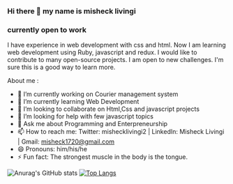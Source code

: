 ### Hi there 👋 my name is misheck livingi

### currently open to work

I have experience in web development with css and html. Now I am learning web development using Ruby, javascript and redux. I would like to contribute to many open-source projects. I am open to new challenges. I'm sure this is a good way to learn more.

About me :

- 🔭 I’m currently working on Courier management system
- 🌱 I’m currently learning Web Development
- 👯 I’m looking to collaborate on Html,Css and javascript projects
- 🤔 I’m looking for help with few javascript topics
- 💬 Ask me about Programming and Enterpreneurship
- 📫 How to reach me: Twitter: mishecklivingi2 | LinkedIn: Misheck Livingi | Gmail: misheck1720@gmail.com
- 😄 Pronouns: him/his/he
- ⚡ Fun fact: The strongest muscle in the body is the tongue. 


![Anurag's GitHub stats](https://github-readme-stats.vercel.app/api?username=misheck12&show_icons=true&theme=radical)     [![Top Langs](https://github-readme-stats.vercel.app/api/top-langs/?username=misheck12&theme=radical)](https://github.com/misheck12/github-readme-stats)
